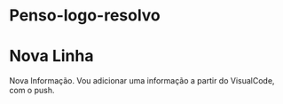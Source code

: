 # Penso-logo-resolvo
# Nova Linha
Nova Informação.
Vou adicionar uma informação a partir do VisualCode, com o push.